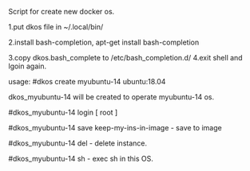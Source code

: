 Script for create new docker os.

1.put dkos file in ~/.local/bin/

2.install bash-completion, apt-get install bash-completion

3.copy dkos.bash_complete to /etc/bash_completion.d/
4.exit shell and lgoin again.

usage:
#dkos create myubuntu-14 ubuntu:18.04

dkos_myubuntu-14 will be created to operate myubuntu-14 os.

#dkos_myubuntu-14 login [ root ]

#dkos_myubuntu-14 save keep-my-ins-in-image - save to image

#dkos_myubuntu-14 del - delete instance.

#dkos_myubuntu-14 sh - exec sh in this OS.



